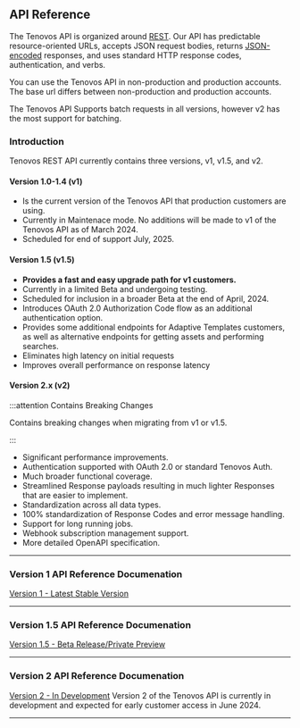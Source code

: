 ## API Reference

The Tenovos API is organized around [REST](http://en.wikipedia.org/wiki/Representational_State_Transfer).  Our API has predictable resource-oriented URLs, accepts JSON request bodies,
returns [JSON-encoded](http://www.json.org/) responses, and uses standard HTTP response codes, authentication, and verbs.

You can use the Tenovos API in non-production and production accounts.  The base url differs between non-production and production accounts.

The Tenovos API Supports batch requests in all versions, however v2 has the most support for batching.

### Introduction

Tenovos REST API currently contains three versions, v1, v1.5, and v2.

#### Version 1.0-1.4 (v1)

- Is the current version of the Tenovos API that production customers are using.
- Currently in Maintenace mode.  No additions will be made to v1 of the Tenovos API as of March 2024.
- Scheduled for end of support July, 2025.

#### Version 1.5 (v1.5)

- **Provides a fast and easy upgrade path for v1 customers.**
- Currently in a limited Beta and undergoing testing.
- Scheduled for inclusion in a broader Beta at the end of April, 2024.
- Introduces OAuth 2.0 Authorization Code flow as an additional authentication option.
- Provides some additional endpoints for Adaptive Templates customers, as well as alternative endpoints for getting assets and performing searches.
- Eliminates high latency on initial requests
- Improves overall performance on response latency

#### Version 2.x (v2)

:::attention Contains Breaking Changes

Contains breaking changes when migrating from v1 or v1.5.

:::

- Significant performance improvements.
- Authentication supported with OAuth 2.0 or standard Tenovos Auth.
- Much broader functional coverage.
- Streamlined Response payloads resulting in much lighter Responses that are easier to implement.
- Standardization across all data types.
- 100% standardization of Response Codes and error message handling.
- Support for long running jobs.
- Webhook subscription management support.
- More detailed OpenAPI specification.

---

### Version 1 API Reference Documenation

[Version 1 - Latest Stable Version](./v1/overview.md)

---

### Version 1.5 API Reference Documenation

[Version 1.5 - Beta Release/Private Preview](./hermes/overview.md)

---

### Version 2 API Reference Documenation

[Version 2 - In Development](./v2/overview.md)
Version 2 of the Tenovos API is currently in development and expected for early customer access in June 2024.

---